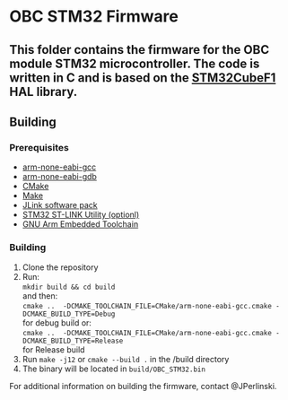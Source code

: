 # OBC STM32 Firmware
## This folder contains the firmware for the OBC module STM32 microcontroller. The code is written in C and is based on the [STM32CubeF1](https://www.st.com/en/embedded-software/stm32cubef1.html) HAL library.

## Building
### Prerequisites
- [arm-none-eabi-gcc](https://developer.arm.com/tools-and-software/open-source-software/developer-tools/gnu-toolchain/gnu-rm/downloads)
- [arm-none-eabi-gdb](https://developer.arm.com/tools-and-software/open-source-software/developer-tools/gnu-toolchain/gnu-rm/downloads)
- [CMake](https://cmake.org/download/)
- [Make](https://www.gnu.org/software/make/)
- [JLink software pack](https://www.segger.com/downloads/jlink/#J-LinkSoftwareAndDocumentationPack)
- [STM32 ST-LINK Utility (optionl)](https://www.st.com/en/development-tools/stsw-link004.html)
- [GNU Arm Embedded Toolchain](https://developer.arm.com/tools-and-software/open-source-software/developer-tools/gnu-toolchain/gnu-rm/downloads)

### Building
1. Clone the repository
2. Run:  
 `mkdir build && cd build`  
  and then:  
 `cmake ..  -DCMAKE_TOOLCHAIN_FILE=CMake/arm-none-eabi-gcc.cmake -DCMAKE_BUILD_TYPE=Debug`  
  for debug build or:  
  `cmake ..  -DCMAKE_TOOLCHAIN_FILE=CMake/arm-none-eabi-gcc.cmake -DCMAKE_BUILD_TYPE=Release`  
   for Release build
3. Run `make -j12` or `cmake --build .` in the /build directory
4. The binary will be located in `build/OBC_STM32.bin`

For additional information on building the firmware, contact @JPerlinski.

